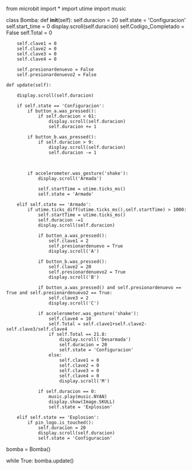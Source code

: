 from microbit import *
import utime
import music

class Bomba:
    def __init__(self):
        self.duracion = 20
        self.state = 'Configuracion'
        self.start_time = 0
        display.scroll(self.duracion)
        self.Codigo_Completado = False
        self.Total = 0

        self.clave1 = 0
        self.clave2 = 0
        self.clave3 = 0
        self.clave4 = 0 

        self.presionardenuevo = False
        self.presionardenuevo2 = False

    def update(self):
        
        display.scroll(self.duracion)

        if self.state == 'Configuracion':
            if button_a.was_pressed():
                if self.duracion < 61:
                    display.scroll(self.duracion)
                    self.duracion += 1 
                
            if button_b.was_pressed():
                if self.duracion > 9:
                    display.scroll(self.duracion)
                    self.duracion -= 1
                            

            
            if accelerometer.was_gesture('shake'):
                display.scroll('Armada')

                self.startTime = utime.ticks_ms()
                self.state = 'Armado'

        elif self.state == 'Armado':
            if utime.ticks_diff(utime.ticks_ms(),self.startTime) > 1000:
                self.startTime = utime.ticks_ms()
                self.duracion -=1
                display.scroll(self.duracion)

                if button_a.was_pressed():
                    self.clave1 = 2
                    self.presionardenuevo = True
                    display.scroll('A')
                
                if button_b.was_pressed():
                    self.clave2 = 20
                    self.presionardenuevo2 = True
                    display.scroll('B')
                    
                if button_a.was_pressed() and self.presionardenuevo == True and self.presionardenuevo2 == True:
                    self.clave3 = 2
                    display.scroll('C')
                    
                if accelerometer.was_gesture('shake'):
                    self.clave4 = 10
                    self.Total = self.clave1+self.clave2-self.clave3/self.clave4
                    if self.Total == 21.8:
                        display.scroll('Desarmada')
                        self.duracion = 20
                        self.state = 'Configuracion'
                    else: 
                        self.clave1 = 0
                        self.clave2 = 0
                        self.clave3 = 0
                        self.clave4 = 0
                        display.scroll('M')
                
                if self.duracion == 0:
                    music.play(music.NYAN)
                    display.show(Image.SKULL)
                    self.state = 'Explosion'
            
        elif self.state == 'Explosion':
            if pin_logo.is_touched():
                self.duracion = 20
                display.scroll(self.duracion)
                self.state = 'Configuracion'

bomba = Bomba()

while True:
    bomba.update()
